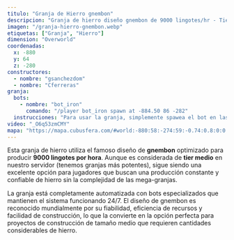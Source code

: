 ```yaml
---
titulo: "Granja de Hierro gnembon"
descripcion: "Granja de hierro diseño gnembon de 9000 lingotes/hr - Tier medio para el servidor"
imagen: "/granja-hierro-gnembon.webp"
etiquetas: ["Granja", "Hierro"]
dimension: "Overworld"
coordenadas:
  x: -880
  y: 64
  z: -280
constructores:
  - nombre: "gsanchezdom"
  - nombre: "Cferreras"
granja:
  bots:
    - nombre: "bot_iron"
      comando: "/player bot_iron spawn at -884.50 86 -282"
  instrucciones: "Para usar la granja, simplemente spawea el bot en las coordenadas indicadas. Luego solo pasate a recoger los drops del almacenamiento en -947 54 -274"
video: "_O6q53zmCMY"
mapa: "https://mapa.cubusfera.com/#world:-880:58:-274:59:-0.74:0.8:0:0:perspective"
---
```


Esta granja de hierro utiliza el famoso diseño de **gnembon** optimizado para producir **9000 lingotes por hora**. Aunque es considerada de **tier medio** en nuestro servidor (tenemos granjas más potentes), sigue siendo una excelente opción para jugadores que buscan una producción constante y confiable de hierro sin la complejidad de las mega-granjas.

La granja está completamente automatizada con bots especializados que mantienen el sistema funcionando 24/7. El diseño de gnembon es reconocido mundialmente por su fiabilidad, eficiencia de recursos y facilidad de construcción, lo que la convierte en la opción perfecta para proyectos de construcción de tamaño medio que requieren cantidades considerables de hierro.